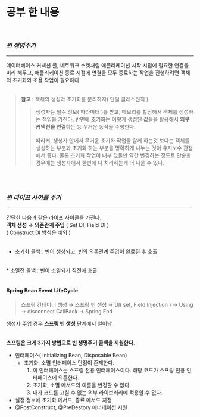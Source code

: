 # 공부 한 내용
<br>

###  _빈 생명주기_
* * *

데이터베이스 커넥션 풀, 네트워크 소켓처럼 애플리케이션 시작 시점에 필요한 연결을 미리 해두고,
애플리케이션 종료 시점에 연결을 모두 종료하는 작업을 진행하려면
객체의 초기화와 조욜 작업이 필요하다.
<br>
<br>

> **참고** : 객체의 생성과 초기화를 분리하자( 단일 클래스원칙 )<br>
>	>생성자는 필수 정보( 파라미터 )를 받고, 메모리를 할당해서 객체를 생성하는 책임을 가진다.
> 반면에 초기화는 이렇게 생성된 값들을 활용해서 **외부 커넥션을 연결**하는 등 무거운 동작을 수행한다.
> <br><br>
> 따라서, 생성자 안에서 무거운 초기화 작업을 함께 하는것 보다는 객체를 생성하는 부분과 초기화 하는 부분을 명확하게 나누는 것이 유지보수 관점에서 좋다.
> 물론 초기화 작업이 내부 값들만 약간 변경하는 정도로 단순한 경우에는 생성자에서 한번에 다 처리하는게 더 나을 수 있다.

<br>
<br>

### _빈 라이프 사이클 주기_
* * *

간단한 다음과 같은 라이프 사이클을 가진다.<br>
 **객체 생성** → **의존관계 주입** ( Set DI, Field DI ) 
<br>
( Construct DI 방식은 예외 )
<br>
<br>

* 초기화 콜백 : 빈이 생성되고, 빈의 의존관계 주입이 완료된 후 호출
<br>
* 소멸전 콜백 : 빈이 소멸되기 직전에 호출
<br>
<br>

#### __Spring Bean Event LifeCycle__

> 스프링 컨테이너 생성 → 스프링 빈 생성 → DI( set, Field Injection ) → Using → disconnect CallBack → Spring End

생성자 주입 경우 **스프링 빈 생성** 단계에서 일어남
<br>
<br>

**스프링은 크게 3가지 방법으로 빈 생명주기 콜백을 지원한다.**
* 인터페이스( Initializing Bean, Disposable Bean)
  * 초기화, 소멸 인터페이스 단점이 존재한다.
    1. 이 인터페이스는 스프링 전용 인터페이스이다. 해당 코드가 스프링 전용 인터페이스에 의존한다.
    2. 초기화, 소멸 메서드의 이름을 변경할 수 없다.
    3. 내가 코드를 고칠 수 없는 외부 라이브러리에 적용할 수 없다.
* 설정 정보에 초기화 메서드, 종료 메서드 지정
* @PostConstruct, @PreDestory 애너테이션 지원



        